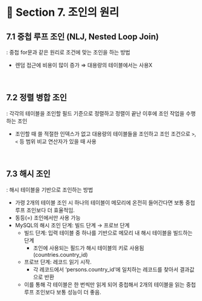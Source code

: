 # 📌 Section 7. 조인의 원리

## 7.1 중첩 루프 조인 (NLJ, Nested Loop Join)

: 중첩 for문과 같은 원리로 조건에 맞는 조인을 하는 방법

- 렌덤 접근에 비용이 많이 증가 ⇒ 대용량의 테이블에서는 사용X

<br/>

## 7.2 정렬 병합 조인

: 각각의 테이블을 조인할 필드 기준으로 정렬하고 정렬이 끝난 이후에 조인 작업을 수행하는 조인

- 조인할 때 쓸 적절한 인덱스가 없고 대용량의 테이블들을 조인하고 조인 조건으로 `>`, `<` 등 범위 비교 연산자가 있을 때 사용

<br/>

## 7.3 해시 조인

: 해시 테이블을 기반으로 조인하는 방법

- 가령 2개의 테이블 조인 시 하나의 테이블이 메모리에 온전히 들어간다면 보통 중첩 루프 조인보다 더 효율적임.
- 동등(=) 조인에서만 사용 가능
- MySQL의 해시 조인 단계: 빌드 단계 → 프로브 단계
    - 빌드 단계: 입력 테이블 중 하나를 기반으로 메모리 내 해시 테이블을 빌드하는 단계
        - 조인에 사용되는 필드가 해시 테이블의 키로 사용됨 (countries.country_id)
    - 프로브 단계: 레코드 읽기 시작.
        - 각 레코드에서 ‘persons.country_id’에 일치하는 레코드를 찾아서 결과값으로 반환
    - 이를 통해 각 테이블은 한 번씩만 읽게 되어 중첩해서 2개의 테이블을 읽는 중첩 루프 조인보다 보통 성능이 더 좋음.
